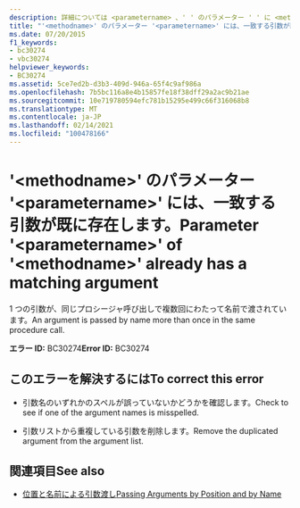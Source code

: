 ```yaml
---
description: 詳細については <parametername> 、' ' のパラメーター ' ' に <methodname> 一致する引数が既に存在します。
title: "'<methodname>' のパラメーター '<parametername>' には、一致する引数が既に存在します。"
ms.date: 07/20/2015
f1_keywords:
- bc30274
- vbc30274
helpviewer_keywords:
- BC30274
ms.assetid: 5ce7ed2b-d3b3-409d-946a-65f4c9af986a
ms.openlocfilehash: 7b5bc116a8e4b15857fe18f38dff29a2ac9b21ae
ms.sourcegitcommit: 10e719780594efc781b15295e499c66f316068b8
ms.translationtype: MT
ms.contentlocale: ja-JP
ms.lasthandoff: 02/14/2021
ms.locfileid: "100478166"
---
```

# <a name="parameter-parametername-of-methodname-already-has-a-matching-argument"></a><span data-ttu-id="8795b-103">'\<methodname>' のパラメーター '\<parametername>' には、一致する引数が既に存在します。</span><span class="sxs-lookup"><span data-stu-id="8795b-103">Parameter '\<parametername>' of '\<methodname>' already has a matching argument</span></span>

<span data-ttu-id="8795b-104">1 つの引数が、同じプロシージャ呼び出しで複数回にわたって名前で渡されています。</span><span class="sxs-lookup"><span data-stu-id="8795b-104">An argument is passed by name more than once in the same procedure call.</span></span>  
  
 <span data-ttu-id="8795b-105">**エラー ID:** BC30274</span><span class="sxs-lookup"><span data-stu-id="8795b-105">**Error ID:** BC30274</span></span>  
  
## <a name="to-correct-this-error"></a><span data-ttu-id="8795b-106">このエラーを解決するには</span><span class="sxs-lookup"><span data-stu-id="8795b-106">To correct this error</span></span>  
  
- <span data-ttu-id="8795b-107">引数名のいずれかのスペルが誤っていないかどうかを確認します。</span><span class="sxs-lookup"><span data-stu-id="8795b-107">Check to see if one of the argument names is misspelled.</span></span>  
  
- <span data-ttu-id="8795b-108">引数リストから重複している引数を削除します。</span><span class="sxs-lookup"><span data-stu-id="8795b-108">Remove the duplicated argument from the argument list.</span></span>  
  
## <a name="see-also"></a><span data-ttu-id="8795b-109">関連項目</span><span class="sxs-lookup"><span data-stu-id="8795b-109">See also</span></span>

- [<span data-ttu-id="8795b-110">位置と名前による引数渡し</span><span class="sxs-lookup"><span data-stu-id="8795b-110">Passing Arguments by Position and by Name</span></span>](../programming-guide/language-features/procedures/passing-arguments-by-position-and-by-name.md)
